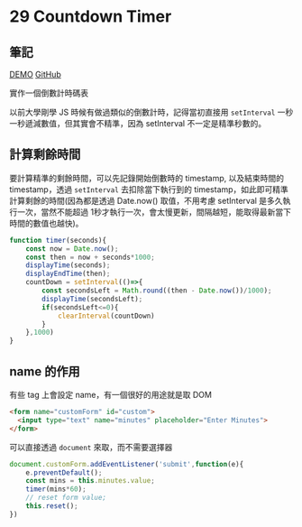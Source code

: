 # 29 Countdown Timer

## 筆記

[DEMO](https://weiyuan1993.github.io/JavaScript30/29-Countdown-Timer)
[GitHub](https://github.com/weiyuan1993/JavaScript30/tree/master/29-Countdown-Timer)

實作一個倒數計時碼表
<!--more-->


以前大學剛學 JS 時候有做過類似的倒數計時，記得當初直接用 `setInterval` 一秒一秒遞減數值，但其實會不精準，因為 setInterval 不一定是精準秒數的。

## 計算剩餘時間
要計算精準的剩餘時間，可以先記錄開始倒數時的 timestamp, 以及結束時間的 timestamp，透過 `setInterval` 去扣除當下執行到的 timestamp，如此即可精準計算剩餘的時間(因為都是透過 Date.now() 取值，不用考慮 setInterval 是多久執行一次，當然不能超過 1秒才執行一次，會太慢更新，間隔越短，能取得最新當下時間的數值也越快)。

```javascript
function timer(seconds){
    const now = Date.now();
    const then = now + seconds*1000;
    displayTime(seconds);
    displayEndTime(then);
    countDown = setInterval(()=>{
        const secondsLeft = Math.round((then - Date.now())/1000);
        displayTime(secondsLeft);
        if(secondsLeft<=0){
            clearInterval(countDown)
        }
    },1000)
}
```

## name 的作用
有些 tag 上會設定 name，有一個很好的用途就是取 DOM

```html
<form name="customForm" id="custom">
  <input type="text" name="minutes" placeholder="Enter Minutes">
</form>
```
可以直接透過 `document` 來取，而不需要選擇器
```javascript
document.customForm.addEventListener('submit',function(e){
    e.preventDefault();
    const mins = this.minutes.value;
    timer(mins*60);
    // reset form value;
    this.reset();
})
```


